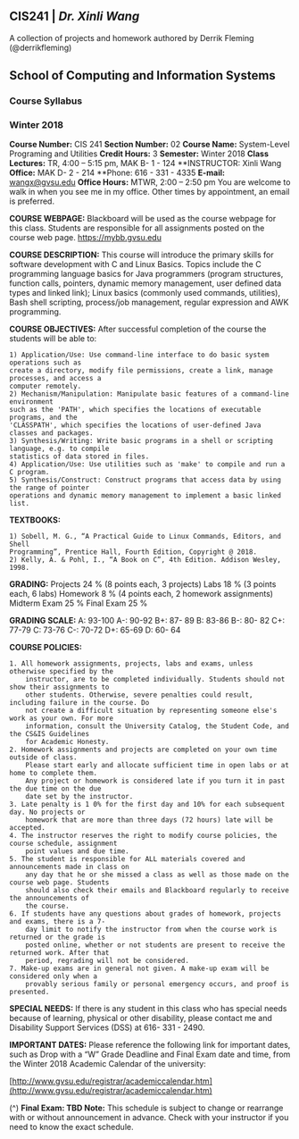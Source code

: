 <h2><b>CIS241</b> | <i>Dr. Xinli Wang</i> </h2>
<p>A collection of projects and homework authored by Derrik Fleming (@derrikfleming)</p>


## School of Computing and Information Systems

### Course Syllabus

### Winter 2018

**Course Number:** CIS 241
**Section Number:** 02
**Course Name:** System-Level Programing and Utilities
**Credit Hours:** 3
**Semester:** Winter 2018
**Class Lectures:** TR, 4:00 – 5:15 pm, MAK B- 1 - 124
**INSTRUCTOR: Xinli Wang
**Office:** MAK D- 2 - 214
**Phone: 616 - 331 - 4335
**E-mail:** wangx@gvsu.edu
**Office Hours:** MTWR, 2:00 – 2:50 pm
You are welcome to walk in when you see me in my office.
Other times by appointment, an email is preferred.

 **COURSE WEBPAGE:**
Blackboard will be used as the course webpage for this class. Students are responsible for all
assignments posted on the course web page.
https://mybb.gvsu.edu

**COURSE DESCRIPTION:**
This course will introduce the primary skills for software development with C and Linux Basics.
Topics include the C programming language basics for Java programmers (program structures,
function calls, pointers, dynamic memory management, user defined data types and linked link);
Linux basics (commonly used commands, utilities), Bash shell scripting, process/job management,
regular expression and AWK programming.

**COURSE OBJECTIVES:**
After successful completion of the course the students will be able to:

```
1) Application/Use: Use command-line interface to do basic system operations such as
create a directory, modify file permissions, create a link, manage processes, and access a
computer remotely.
2) Mechanism/Manipulation: Manipulate basic features of a command-line environment
such as the 'PATH', which specifies the locations of executable programs, and the
'CLASSPATH', which specifies the locations of user-defined Java classes and packages.
3) Synthesis/Writing: Write basic programs in a shell or scripting language, e.g. to compile
statistics of data stored in files.
4) Application/Use: Use utilities such as 'make' to compile and run a C program.
5) Synthesis/Construct: Construct programs that access data by using the range of pointer
operations and dynamic memory management to implement a basic linked list.
```
**TEXTBOOKS:**

```
1) Sobell, M. G., “A Practical Guide to Linux Commands, Editors, and Shell
Programming”, Prentice Hall, Fourth Edition, Copyright @ 2018.
2) Kelly, A. & Pohl, I., “A Book on C”, 4th Edition. Addison Wesley, 1998.
```
**GRADING:**
Projects 24 % (8 points each, 3 projects)
Labs 18 % (3 points each, 6 labs)
Homework 8 % (4 points each, 2 homework assignments)
Midterm Exam 25 %
Final Exam 25 %

**GRADING SCALE:**
A: 93-100 A-: 90-92 B+: 87- 89 B: 83-86 B-: 80- 82
C+: 77-79 C: 73-76 C-: 70-72 D+: 65-69 D: 60- 64

**COURSE POLICIES:**
```
1. All homework assignments, projects, labs and exams, unless otherwise specified by the
    instructor, are to be completed individually. Students should not show their assignments to
    other students. Otherwise, severe penalties could result, including failure in the course. Do
    not create a difficult situation by representing someone else's work as your own. For more
    information, consult the University Catalog, the Student Code, and the CS&IS Guidelines
    for Academic Honesty.
2. Homework assignments and projects are completed on your own time outside of class.
    Please start early and allocate sufficient time in open labs or at home to complete them.
    Any project or homework is considered late if you turn it in past the due time on the due
    date set by the instructor.
3. Late penalty is 1 0% for the first day and 10% for each subsequent day. No projects or
    homework that are more than three days (72 hours) late will be accepted.
4. The instructor reserves the right to modify course policies, the course schedule, assignment
    point values and due time.
5. The student is responsible for ALL materials covered and announcements made in class on
    any day that he or she missed a class as well as those made on the course web page. Students
    should also check their emails and Blackboard regularly to receive the announcements of
    the course.
6. If students have any questions about grades of homework, projects and exams, there is a 7-
    day limit to notify the instructor from when the course work is returned or the grade is
    posted online, whether or not students are present to receive the returned work. After that
    period, regrading will not be considered.
7. Make-up exams are in general not given. A make-up exam will be considered only when a
    provably serious family or personal emergency occurs, and proof is presented.
```

**SPECIAL NEEDS:**
If there is any student in this class who has special needs because of learning, physical or other
disability, please contact me and Disability Support Services (DSS) at 616- 331 - 2490.

**IMPORTANT DATES:**
Please reference the following link for important dates, such as Drop with a “W” Grade Deadline
and Final Exam date and time, from the Winter 2018 Academic Calendar of the university:

[http://www.gvsu.edu/registrar/academiccalendar.htm](http://www.gvsu.edu/registrar/academiccalendar.htm)

(^) **Final Exam: TBD
Note:** This schedule is subject to change or rearrange with or without announcement in advance.
Check with your instructor if you need to know the exact schedule.


